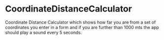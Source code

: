 # CoordinateDistanceCalculator
Coordinate Distance Calculator which shows how far you are from a set of coordinates you enter in a form and if you are further than 1000 mts the app should play a sound every 5 seconds. 
